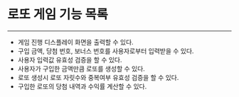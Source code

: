 # 로또 게임 기능 목록
<hr/>

  + 게임 진행 디스플레이 화면을 출력할 수 있다.
  + 구입 금액, 당첨 번호, 보너스 번호를 사용자로부터 입력받을 수 있다.
  + 사용자 입력값 유효성 검증을 할 수 있다.
  + 사용자가 구입한 금액만큼 로또를 생성할 수 있다.
  + 로또 생성시 로또 자릿수와 중복여부 유효성 검증을 할 수 있다.
  + 구입한 로또의 당첨 내역과 수익률 계산할 수 있다.